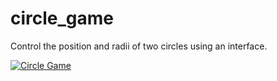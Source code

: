# circle_game

Control the position and radii of two circles using an interface.

[![Circle Game](https://img.youtube.com/vi/XNHn7Y8Ev9E/0.jpg)](https://youtu.be/XNHn7Y8Ev9E)
